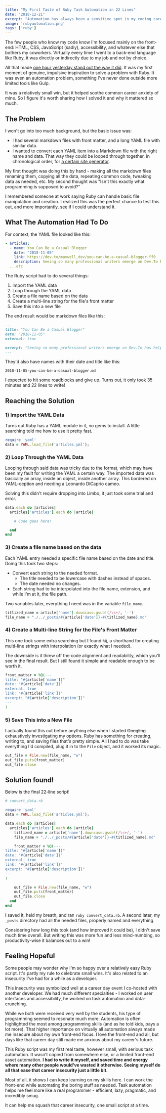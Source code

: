 ```yaml
---
title: "My First Taste of Ruby Task Automation in 22 Lines"
date: "2018-12-21"
excerpt: "Automation has always been a sensitive spot in my coding career, but I finally took a solid first step."
image: 'rubyautomation.png'
tags: ['ruby']
---
```

The few people who know my code know I'm focused mainly on the front-end: HTML, CSS, JavaScript (sadly), accessibility, and whatever else that bothers my coworkers. Virtually every time I went to a back-end language like Ruby, it was directly or indirectly due to my job and not by choice.

All that made [one hour yesterday stand out the way it did](https://twitter.com/Maxwell_Dev/status/1075936262253670400). It was my first moment of genuine, impulsive inspiration to solve a problem with Ruby. It was even an automation problem, something I've never done outside more limited tools like Gulp.

It was a relatively small win, but it helped soothe common career anxiety of mine. So I figure it's worth sharing how I solved it and why it mattered so much.

## The Problem

I won't go into too much background, but the basic issue was:

* I had several markdown files with front matter, and a long YAML file with similar data.
* I wanted to convert each YAML item into a Markdown file with the right name and data. That way they could be looped through together, in chronological order, for [a certain site generator](https://jekyllrb.com/).

My first thought was doing this by hand - making all the markdown files renaming them, copying all the data, repeating common code, tweaking data as needed, etc. My second thought was "Isn't this exactly what programming is supposed to avoid?"

I remembered someone at work saying Ruby can handle basic file manipulation and creation. I realized this was the perfect chance to test this out, and more importantly, see if I could understand it.

## What The Automation Had To Do

For context, the YAML file looked like this:

```yaml
- articles:
  - name: You Can Be a Casual Blogger
    date: "2018-11-05"
    link: https://dev.to/maxwell_dev/you-can-be-a-casual-blogger-ff0
    description: Seeing so many professional writers emerge on Dev.To has helped me see, and  accept, my casual blogger habits.
  ...etc
```

The Ruby script had to do several things:

1) Import the YAML data
2) Loop through the YAML data
3) Create a file name based on the data
4) Create a multi-line string for the file's front matter
5) Save this into a new file

The end result would be markdown files like this:


```markdown
---
title: "You Can Be a Casual Blogger"
date: "2018-11-05"
external: true

excerpt: "Seeing so many professional writers emerge on Dev.To has helped me see, and  accept, my casual blogger habits."
---

```

They'd also have names with their date and title like this:

```
2018-11-05-you-can-be-a-casual-blogger.md
```

I expected to hit some roadblocks and give up. Turns out, it only took 35 minutes and 22 lines to write!

## Reaching the Solution

### 1) Import the YAML Data

Turns out Ruby has a YAML module in it, no gems to install. A little searching told me how to use it pretty fast.

```ruby
require 'yaml'
data = YAML.load_file('articles.yml');
```

### 2) Loop Through the YAML Data

Looping through said data was tricky due to the format, which may have been my fault for writing the YAML a certain way. The imported data was basically an array, inside an object, inside another array. This bordered on YAML-ception and needing a Leonardo DiCaprio cameo.

Solving this didn't require dropping into Limbo, it just took some trial and error.

```ruby
data.each do |articles|
  articles['articles'].each do |article|

    # Code goes here!

  end
end
```

### 3) Create a file name based on the data

Each YAML entry needed a specific file name based on the date and title. Doing this took two steps:

* Convert each string to the needed format.
    * The title needed to be lowercase with dashes instead of spaces.
    * The date needed no changes.
* Each string had to be interpolated into the file name, extension, and while I'm at it, the file path.

Two variables later, everything I need was in the variable `file_name`.

```ruby
titlized_name = article['name'].downcase.gsub!(/\s+/, '-')
file_name = "./../_posts/#{article['date']}-#{titlized_name}.md"
```

### 4) Create a Multi-line String for the File's Front Matter

This one took some extra searching but I found `%Q`, a shorthand for creating multi-line strings with interpolation (or exactly what I needed).

The downside is it threw off the code alignment and readability, which you'll see in the final result. But I still found it simple and readable enough to be worth it.

```ruby
front_matter = %Q(---
title: "#{article['name']}"
date: "#{article['date']}"
external: true
link: "#{article['link']}"
excerpt: "#{article['description']}"
---
)
```

### 5) Save This into a New File

I actually found this out before anything else when I started ~~Googling~~ exhaustively investigating my options. Ruby has something for creating, writing to, and saving files that's pretty simple. All I had to do was take everything I'd compiled, plug it in to the `File` object, and it worked its magic.

```ruby
out_file = File.new(file_name, "w")
out_file.puts(front_matter)
out_file.close
```

## Solution found!

Below is the final 22-line script!


```ruby
# convert_data.rb

require 'yaml'
data = YAML.load_file('articles.yml');

data.each do |articles|
  articles['articles'].each do |article|
    titlized_name = article['name'].downcase.gsub!(/\s+/, '-')
    file_name = "./../_posts/#{article['date']}-#{titlized_name}.md"

    front_matter = %Q(---
title: "#{article['name']}"
date: "#{article['date']}"
external: true
link: "#{article['link']}"
excerpt: "#{article['description']}"
---
)

    out_file = File.new(file_name, "w")
    out_file.puts(front_matter)
    out_file.close
  end
end
```

I saved it, held my breath, and ran `ruby convert_data.rb`. A second later, my `_posts` directory had all the needed files, properly named and everything.

Considering how long this took (and how improved it could be), I didn't save much time overall. But writing this was more fun and less mind-numbing, so productivity-wise it balances out to a win!

## Feeling Hopeful

Some people may wonder why I'm so happy over a relatively easy Ruby script. It's partly my rule to celebrate small wins. It's also related to an insecurity I've had for a while as a developer.

This insecurity was symbolized well at a career day event I co-hosted with another developer. We had much different specialties - I worked on user interfaces and accessibility, he worked on task automation and data-crunching.

While we both were received very well by the students, his type of programming seemed to resonate much more. Automation is often highlighted the most among programming skills (and as he told kids, pays a lot more). That higher importance on virtually all automation always made me insecure about my own front-end focus. I love the front-end and all, but days like that career day still made me anxious about my career's future.

This Ruby script was my first real taste, however small, with serious task automation. It wasn't copied from somewhere else, or a limited front-end asset automation. **I had to write it myself, and saved time and energy where many other people would've wasted it otherwise. Seeing myself do all that ease that career insecurity just a little bit.**

Most of all, it shows I can keep learning on my skills here. I can work the front-end while automating the boring stuff as needed. Task automation helps me feel more like a real programmer - efficient, lazy, pragmatic, and incredibly smug.

It can help me squash that career insecurity, one small script at a time.
